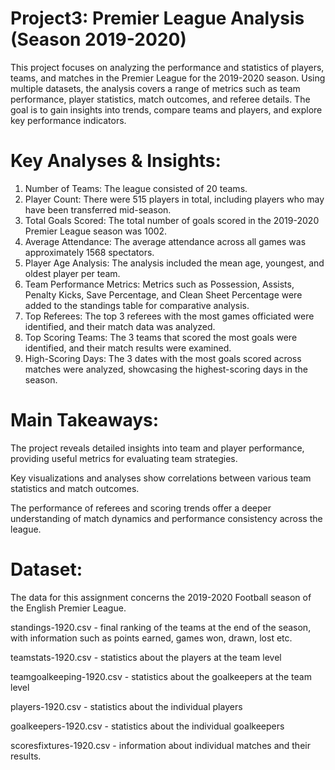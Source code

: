 # Project3: Premier League Analysis (Season 2019-2020)
This project focuses on analyzing the performance and statistics of players, teams, and matches in the Premier League for the 2019-2020 season. Using multiple datasets, the analysis covers a range of metrics such as team performance, player statistics, match outcomes, and referee details. The goal is to gain insights into trends, compare teams and players, and explore key performance indicators.

# Key Analyses & Insights:
1. Number of Teams: The league consisted of 20 teams.
2. Player Count: There were 515 players in total, including players who may have been transferred mid-season.
3. Total Goals Scored: The total number of goals scored in the 2019-2020 Premier League season was 1002.
4. Average Attendance: The average attendance across all games was approximately 1568 spectators.
5. Player Age Analysis: The analysis included the mean age, youngest, and oldest player per team.
6. Team Performance Metrics: Metrics such as Possession, Assists, Penalty Kicks, Save Percentage, and Clean Sheet Percentage were added to the standings table for comparative analysis.
7. Top Referees: The top 3 referees with the most games officiated were identified, and their match data was analyzed.
8. Top Scoring Teams: The 3 teams that scored the most goals were identified, and their match results were examined.
9. High-Scoring Days: The 3 dates with the most goals scored across matches were analyzed, showcasing the highest-scoring days in the season.

# Main Takeaways:
The project reveals detailed insights into team and player performance, providing useful metrics for evaluating team strategies.

Key visualizations and analyses show correlations between various team statistics and match outcomes.

The performance of referees and scoring trends offer a deeper understanding of match dynamics and performance consistency across the league.

# Dataset:
The data for this assignment concerns the 2019-2020 Football season of the English Premier League.

standings-1920.csv - final ranking of the teams at the end of the season, with information such as points earned, games won, drawn, lost etc.

teamstats-1920.csv - statistics about the players at the team level

teamgoalkeeping-1920.csv - statistics about the goalkeepers at the team level

players-1920.csv - statistics about the individual players

goalkeepers-1920.csv - statistics about the individual goalkeepers

scoresfixtures-1920.csv - information about individual matches and their results.
